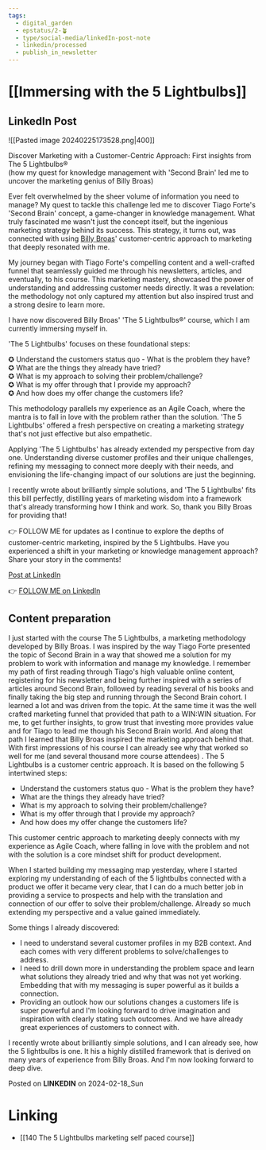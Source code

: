 ```yaml
---
tags:
  - digital_garden
  - epstatus/2-🪴
  - type/social-media/linkedIn-post-note
  - linkedin/processed
  - publish_in_newsletter
---
```

# [[Immersing with the 5 Lightbulbs]]
## LinkedIn Post
![[Pasted image 20240225173528.png|400]]

Discover Marketing with a Customer-Centric Approach: First insights from The 5 Lightbulbs®  
(how my quest for knowledge management with 'Second Brain' led me to uncover the marketing genius of Billy Broas)  
  
Ever felt overwhelmed by the sheer volume of information you need to manage? My quest to tackle this challenge led me to discover Tiago Forte's 'Second Brain' concept, a game-changer in knowledge management. What truly fascinated me wasn't just the concept itself, but the ingenious marketing strategy behind its success. This strategy, it turns out, was connected with using [](https://www.linkedin.com/in/ACoAAADIwlUBRzxXl9jQaCOCKhUAm_B_BF8XDYg)[Billy Broas](https://www.linkedin.com/in/billybroas/)' customer-centric approach to marketing that deeply resonated with me.  
  
My journey began with Tiago Forte's compelling content and a well-crafted funnel that seamlessly guided me through his newsletters, articles, and eventually, to his course. This marketing mastery, showcased the power of understanding and addressing customer needs directly. It was a revelation: the methodology not only captured my attention but also inspired trust and a strong desire to learn more.  
  
I have now discovered Billy Broas' 'The 5 Lightbulbs®' course, which I am currently immersing myself in.  
  
'The 5 Lightbulbs' focuses on these foundational steps:  
  
✪ Understand the customers status quo - What is the problem they have?  
✪ What are the things they already have tried?  
✪ What is my approach to solving their problem/challenge?  
✪ What is my offer through that I provide my approach?  
✪ And how does my offer change the customers life?  
  
This methodology parallels my experience as an Agile Coach, where the mantra is to fall in love with the problem rather than the solution. 'The 5 Lightbulbs' offered a fresh perspective on creating a marketing strategy that's not just effective but also empathetic.  
  
Applying 'The 5 Lightbulbs' has already extended my perspective from day one. Understanding diverse customer profiles and their unique challenges, refining my messaging to connect more deeply with their needs, and envisioning the life-changing impact of our solutions are just the beginning.  
  
I recently wrote about brilliantly simple solutions, and 'The 5 Lightbulbs' fits this bill perfectly, distilling years of marketing wisdom into a framework that's already transforming how I think and work. So, thank you Billy Broas for providing that!  
  
👉 FOLLOW ME for updates as I continue to explore the depths of customer-centric marketing, inspired by the 5 Lightbulbs. Have you experienced a shift in your marketing or knowledge management approach? Share your story in the comments!

[Post at LinkedIn](https://www.linkedin.com/posts/sebastiankamilli_discover-marketing-with-a-customer-centric-activity-7164913945953161216-4Zuk?utm_source=share&utm_medium=member_desktop)
  

👉 [FOLLOW ME on LinkedIn](https://www.linkedin.com/comm/mynetwork/discovery-see-all?usecase=PEOPLE_FOLLOWS&followMember=sebastiankamilli)

## Content preparation
I just started with the course The 5 Lightbulbs, a marketing methodology developed by Billy Broas. I was inspired by the way Tiago Forte presented the topic of Second Brain in a way that showed me a solution for my problem to work with information and manage my knowledge. I remember my path of first reading through Tiago's high valuable online content, registering for his newsletter and being further inspired with a series of articles around Second Brain, followed by reading several of his books and finally taking the big step and running through the Second Brain cohort. I learned a lot and was driven from the topic. At the same time it was the well crafted marketing funnel that provided that path to a WIN:WIN situation. For me, to get further insights, to grow trust that investing more provides value and for Tiago to lead me though his Second Brain world.
And along that path I learned that Billy Broas inspired the marketing approach behind that. With first impressions of his course I can already see why that worked so well for me (and several thousand more course attendees) . The 5 Lightbulbs is a customer centric approach. It is based on the following 5 intertwined steps:

+ Understand the customers status quo - What is the problem they have?
+ What are the things they already have tried?
+ What is my approach to solving their problem/challenge?
+ What is my offer through that I provide my approach?
+ And how does my offer change the customers life?

This customer centric approach to marketing deeply connects with my experience as Agile Coach, where falling in love with the problem and not with the solution is a core mindset shift for product development. 

When I started building my messaging map yesterday, where I started exploring  my understanding of each of the 5 lightbulbs connected with a product we offer it became very clear, that I can do a much better job in providing a service to prospects and help with the translation and connection of our offer to solve their problem/challenge. Already so much extending my perspective and a value gained immediately.

Some things I already discovered:
+ I need to understand several customer profiles in my B2B context. And each comes with very different problems to solve/challenges to address. 
+ I need to drill down more in understanding the problem space and learn what solutions they already tried and why that was not yet working. Embedding that with my messaging is super powerful as it builds a connection. 
+ Providing an outlook how our solutions changes a customers life is super powerful and I'm looking forward to drive imagination and inspiration with clearly stating such outcomes. And we have already great experiences of customers to connect with. 

I recently wrote about brilliantly simple solutions, and I can already see, how the 5 lightbulbs is one. It his a highly distilled framework that is derived on many years of experience from Billy Broas. And I'm now looking forward to deep dive.

Posted on **LINKEDIN** on 2024-02-18_Sun
# Linking
+ [[140 The 5 Lightbulbs marketing self paced course]]